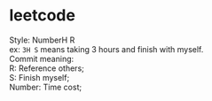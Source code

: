 # leetcode  
Style: NumberH R  
	ex: `3H S` means taking 3 hours and finish with myself.  
Commit meaning:  
	R: Reference others;  
	S: Finish myself;  
	Number:	Time cost;  
